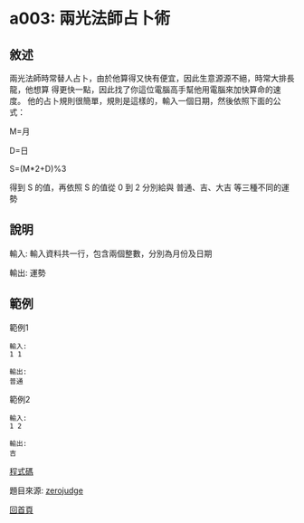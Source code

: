 # a003: 兩光法師占卜術

## 敘述

兩光法師時常替人占卜，由於他算得又快有便宜，因此生意源源不絕，時常大排長龍，他想算 得更快一點，因此找了你這位電腦高手幫他用電腦來加快算命的速度。
他的占卜規則很簡單，規則是這樣的，輸入一個日期，然後依照下面的公式：


M=月


D=日


S=(M*2+D)%3

得到 S 的值，再依照 S 的值從 0 到 2 分別給與 普通、吉、大吉 等三種不同的運勢

## 說明

輸入:
輸入資料共一行，包含兩個整數，分別為月份及日期

輸出:
運勢

## 範例

範例1

```text
輸入:
1 1

輸出:
普通
```
範例2

```None
輸入:
1 2

輸出:
吉
```

[程式碼](https://github.com/henryleecode23/solve_record/blob/main/zerojudge/a003/main.cpp)

題目來源: [zerojudge](https://zerojudge.tw/ShowProblem?problemid=a003)

[回首頁](https://henryleecode23.github.io/solve_record/)
